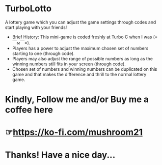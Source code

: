 # TurboLotto
A lottery game which you can adjust the game settings through codes and start playing with your friends!

  - Brief History: This mini-game is coded freshly at Turbo C when I was (=￣ω￣=).
  - Players has a power to adjust the maximum chosen set of numbers starting to one (through code).
  - Players may also adjust the range of possible numbers as long as the winning numbers still fits in your screen (through code).
  - Chosen set of numbers and winning numbers can be duplicated on this game and that makes the difference and thrill to the normal lottery game.
  
  # Kindly, Follow me and/or Buy me a coffee here 
  # ☞https://ko-fi.com/mushroom21
  # Thanks! Have a nice day...
